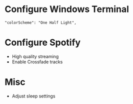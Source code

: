 # Configure Windows Terminal

```
"colorScheme": "One Half Light",
```

# Configure Spotify

- High quality streaming
- Enable Crossfade tracks

# Misc

- Adjust sleep settings
